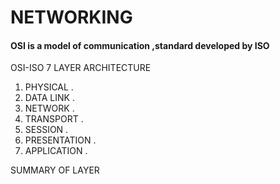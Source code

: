 # NETWORKING 

#### OSI is a model of communication ,standard developed by ISO

OSI-ISO 7 LAYER ARCHITECTURE

1. PHYSICAL .
2. DATA LINK .
3. NETWORK .
4. TRANSPORT .
5. SESSION .
6. PRESENTATION .
7. APPLICATION .

SUMMARY OF LAYER


